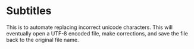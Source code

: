 # Subtitles
This is to automate replacing incorrect unicode characters.  This will eventually open a UTF-8 encoded file, make corrections, and save the file back to the original file name.
